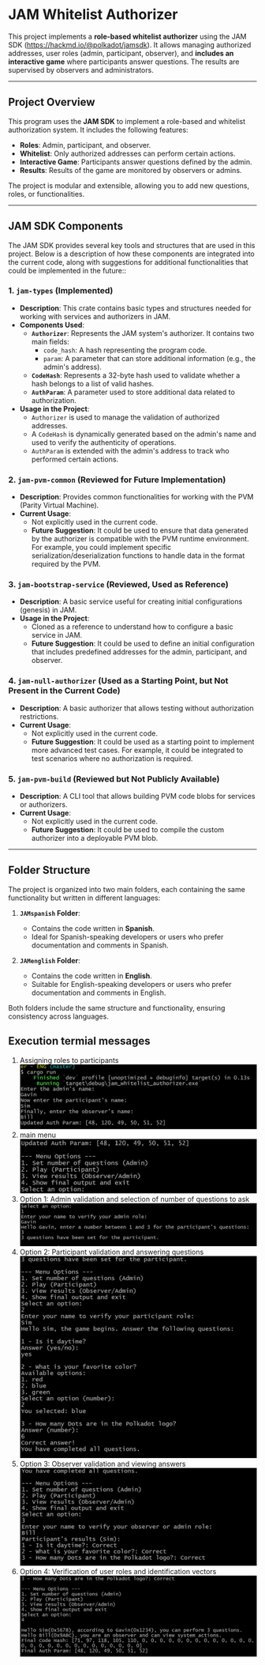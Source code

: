 # **JAM Whitelist Authorizer**

This project implements a **role-based whitelist authorizer** using the JAM SDK (https://hackmd.io/@polkadot/jamsdk). It allows managing authorized addresses, user roles (admin, participant, observer), and **includes an interactive game** where participants answer questions. The results are supervised by observers and administrators.

---

## **Project Overview**

This program uses the **JAM SDK** to implement a role-based and whitelist authorization system. It includes the following features:

- **Roles**: Admin, participant, and observer.
- **Whitelist**: Only authorized addresses can perform certain actions.
- **Interactive Game**: Participants answer questions defined by the admin.
- **Results**: Results of the game are monitored by observers or admins.

The project is modular and extensible, allowing you to add new questions, roles, or functionalities.

---

## **JAM SDK Components**

The JAM SDK provides several key tools and structures that are used in this project. Below is a description of how these components are integrated into the current code, along with suggestions for additional functionalities that could be implemented in the future::

### **1. `jam-types` (Implemented)**
- **Description**: This crate contains basic types and structures needed for working with services and authorizers in JAM.
- **Components Used**:
  - **`Authorizer`**: Represents the JAM system's authorizer. It contains two main fields:
    - `code_hash`: A hash representing the program code.
    - `param`: A parameter that can store additional information (e.g., the admin's address).
  - **`CodeHash`**: Represents a 32-byte hash used to validate whether a hash belongs to a list of valid hashes.
  - **`AuthParam`**: A parameter used to store additional data related to authorization.
- **Usage in the Project**:
  - `Authorizer` is used to manage the validation of authorized addresses.
  - A `CodeHash` is dynamically generated based on the admin's name and used to verify the authenticity of operations.
  - `AuthParam` is extended with the admin's address to track who performed certain actions.

### **2. `jam-pvm-common` (Reviewed for Future Implementation)**
- **Description**: Provides common functionalities for working with the PVM (Parity Virtual Machine).
- **Current Usage**:
  - Not explicitly used in the current code.
  - **Future Suggestion**: It could be used to ensure that data generated by the authorizer is compatible with the PVM runtime environment. For example, you could implement specific serialization/deserialization functions to handle data in the format required by the PVM.

### **3. `jam-bootstrap-service` (Reviewed, Used as Reference)**
- **Description**: A basic service useful for creating initial configurations (genesis) in JAM.
- **Usage in the Project**:
  - Cloned as a reference to understand how to configure a basic service in JAM.
  - **Future Suggestion**: It could be used to define an initial configuration that includes predefined addresses for the admin, participant, and observer.

### **4. `jam-null-authorizer` (Used as a Starting Point, but Not Present in the Current Code)**
- **Description**: A basic authorizer that allows testing without authorization restrictions.
- **Current Usage**:
  - Not explicitly used in the current code.
  - **Future Suggestion**: It could be used as a starting point to implement more advanced test cases. For example, it could be integrated to test scenarios where no authorization is required.


### **5. `jam-pvm-build` (Reviewed but Not Publicly Available)**
- **Description**: A CLI tool that allows building PVM code blobs for services or authorizers.
- **Current Usage**:
  - Not explicitly used in the current code.
  - **Future Suggestion**: It could be used to compile the custom authorizer into a deployable PVM blob.

---

## **Folder Structure**

The project is organized into two main folders, each containing the same functionality but written in different languages:

1. **`JAMspanish` Folder**:
   - Contains the code written in **Spanish**.
   - Ideal for Spanish-speaking developers or users who prefer documentation and comments in Spanish.

2. **`JAMenglish` Folder**:
   - Contains the code written in **English**.
   - Suitable for English-speaking developers or users who prefer documentation and comments in English.

Both folders include the same structure and functionality, ensuring consistency across languages.

## **Execution termial messages**

1. Assigning roles to participants
![alt text](1.JPG)
2. main menu
![alt text](2.JPG)
3. Option 1: Admin validation and selection of number of questions to ask
![alt text](3.JPG)
4. Option 2: Participant validation and answering questions
![alt text](4.JPG)
5. Option 3: Observer validation and viewing answers
![alt text](5.JPG)
6. Option 4: Verification of user roles and identification vectors
![alt text](6.JPG)
